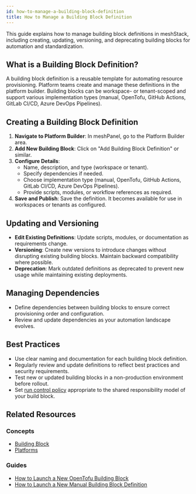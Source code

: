 ```yaml
---
id: how-to-manage-a-building-block-definition
title: How to Manage a Building Block Definition
---
```


This guide explains how to manage building block definitions in meshStack, including creating, updating, versioning, and deprecating building blocks for automation and standardization.

## What is a Building Block Definition?

A building block definition is a reusable template for automating resource provisioning. Platform teams create and manage these definitions in the platform builder. Building blocks can be workspace- or tenant-scoped and support various implementation types (manual, OpenTofu, GitHub Actions, GitLab CI/CD, Azure DevOps Pipelines).

## Creating a Building Block Definition

1. **Navigate to Platform Builder**: In meshPanel, go to the Platform Builder area.
2. **Add New Building Block**: Click on "Add Building Block Definition" or similar.
3. **Configure Details**:
   - Name, description, and type (workspace or tenant).
   - Specify dependencies if needed.
   - Choose implementation type (manual, OpenTofu, GitHub Actions, GitLab CI/CD, Azure DevOps Pipelines).
   - Provide scripts, modules, or workflow references as required.
4. **Save and Publish**: Save the definition. It becomes available for use in workspaces or tenants as configured.

## Updating and Versioning

- **Edit Existing Definitions**: Update scripts, modules, or documentation as requirements change.
- **Versioning**: Create new versions to introduce changes without disrupting existing building blocks. Maintain backward compatibility where possible.
- **Deprecation**: Mark outdated definitions as deprecated to prevent new usage while maintaining existing deployments.

## Managing Dependencies

- Define dependencies between building blocks to ensure correct provisioning order and configuration.
- Review and update dependencies as your automation landscape evolves.

## Best Practices

- Use clear naming and documentation for each building block definition.
- Regularly review and update definitions to reflect best practices and security requirements.
- Test new or updated building blocks in a non-production environment before rollout.
- Set [run control policy](../../concepts/building-block.md#building-block-run-control) appropriate to the shared responsibility model of your build block.

## Related Resources

### Concepts

- [Building Block](../../concepts/building-block.md)
- [Platforms](../../concepts/platform.md)

### Guides

- [How to Launch a New OpenTofu Building Block](./how-to-launch-a-new-opentofu-building-block.md)
- [How to Launch a New Manual Building Block Definition](./how-to-launch-a-new-manual-building-block.md)
